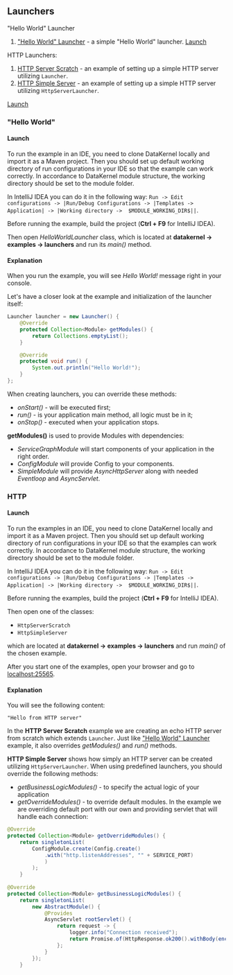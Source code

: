 ## Launchers
"Hello World" Launcher
1. ["Hello World" Launcher](https://github.com/softindex/datakernel/blob/master/examples/launchers/src/main/java/io/datakernel/examples/HelloWorldLauncher.java) - 
a simple "Hello World" launcher. [Launch](#hello-world)

HTTP Launchers:
1. [HTTP Server Scratch](https://github.com/softindex/datakernel/blob/master/examples/launchers/src/main/java/io/datakernel/examples/HttpServerScratch.java) - 
an example of setting up a simple HTTP server utilizing `Launcher`.
2. [HTTP Simple Server](https://github.com/softindex/datakernel/blob/master/examples/launchers/src/main/java/io/datakernel/examples/HttpSimpleServer.java) - 
an example of setting up a simple HTTP server utilizing `HttpServerLauncher`.

[Launch](#http)

### "Hello World" 
#### Launch
To run the example in an IDE, you need to clone DataKernel locally and import it as a Maven project. Then you should 
set up default working directory of run configurations in your IDE so that the example can work correctly. In 
accordance to DataKernel module structure, the working directory should be set to the module folder. 

In IntelliJ IDEA you can do it in the following way:
`Run -> Edit configurations -> |Run/Debug Configurations -> |Templates -> Application| -> |Working directory -> 
$MODULE_WORKING_DIR$||`.

Before running the example, build the project (**Ctrl + F9** for IntelliJ IDEA).

Then open *HelloWorldLauncher* class, which is located at **datakernel -> examples -> launchers** and run its *main()* 
method.
#### Explanation
When you run the example, you will see *Hello World!* message right in your console.

Let's have a closer look at the example and initialization of the launcher itself:
```java
Launcher launcher = new Launcher() {
	@Override
	protected Collection<Module> getModules() {
		return Collections.emptyList();
	}

	@Override
	protected void run() {
		System.out.println("Hello World!");
	}
};
```

When creating launchers, you can override these methods:
* *onStart()* - will be executed first;
* *run()* - is your application main method, all logic must be in it;
* *onStop()* - executed when your application stops.

**getModules()** is used to provide Modules with dependencies:
* *ServiceGraphModule* will start components of your application in the right order.
* *ConfigModule* will provide Config to your components.
* *SimpleModule* will provide *AsyncHttpServer* along with needed *Eventloop* and *AsyncServlet*.


### HTTP
#### Launch
To run the examples in an IDE, you need to clone DataKernel locally and import it as a Maven project. Then you should 
set up default working directory of run configurations in your IDE so that the examples can work correctly. In 
accordance to DataKernel module structure, the working directory should be set to the module folder. 

In IntelliJ IDEA you can do it in the following way:
`Run -> Edit configurations -> |Run/Debug Configurations -> |Templates -> Application| -> |Working directory -> 
$MODULE_WORKING_DIR$||`.

Before running the examples, build the project (**Ctrl + F9** for IntelliJ IDEA).

Then open one of the classes:
* `HttpServerScratch`
* `HttpSimpleServer`

which are located at **datakernel -> examples -> launchers** and run *main()* of the chosen example.

After you start one of the examples, open your browser and go to [localhost:25565](http://localhost:25565).

#### Explanation
 
You will see the following content:
```
"Hello from HTTP server" 
```

In the **HTTP Server Scratch** example we are creating an echo HTTP server from scratch which extends `Launcher`. Just like 
["Hello World" Launcher](#hello-world) example, it also overrides *getModules()* and *run()* methods.

**HTTP Simple Server** shows how simply an HTTP server can be created utilizing `HttpServerLauncher`. When using predefined 
launchers, you should override the following methods:
* *getBusinessLogicModules()* - to specify the actual logic of your application
* *getOverrideModules()* - to override default modules.
In the example we are overriding default port with our own and providing servlet that will handle each connection:
```java
@Override
protected Collection<Module> getOverrideModules() {
	return singletonList(
		ConfigModule.create(Config.create()
		    .with("http.listenAddresses", "" + SERVICE_PORT)
			)
		);
    }
        
@Override
protected Collection<Module> getBusinessLogicModules() {
	return singletonList(
		new AbstractModule() {
			@Provides
			AsyncServlet rootServlet() {
				return request -> {
					logger.info("Connection received");
					return Promise.of(HttpResponse.ok200().withBody(encodeAscii("Hello from HTTP server")));
				};
			}
		});
    }
```

